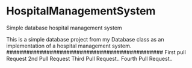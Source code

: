# HospitalManagementSystem
Simple database hospital management system

This is a simple database project from my Database class as an implementation of a hospital management system. 
###############################################
First pull Request
2nd  Pull Request
Third Pull Request..
Fourth Pull Request..
